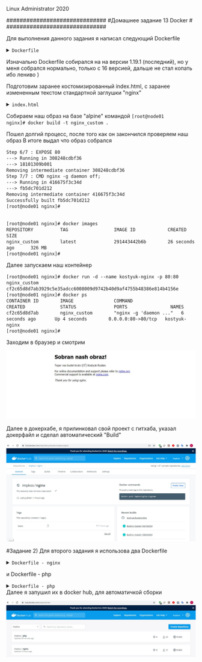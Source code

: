 
Linux Administrator 2020

   ##############################
   #Домашнее задание 13 Docker  #
   ##############################


Для выполнения данного задания я написал следующий Dockerfile

<details>
<summary><code>Dockerfile</code></summary>

```
FROM alpine:latest
MAINTAINER  Kostyuk_Ruslan
ENV v_nginx=1.16.1
RUN apk --update add libc-dev make libxslt-dev gd-dev perl-dev libedit-dev alpine-sdk bash build-base zlib-dev pcre pcre-dev openssl openssl-dev linux-headers \
    && cd /tmp \
    && wget  http://nginx.org/download/nginx-${v_nginx}.tar.gz \
    && tar -xvf nginx-${v_nginx}.tar.gz \
    && cd /tmp/nginx-${v_nginx} \
    && ./configure \
    --prefix=/etc/nginx \
    --sbin-path=/usr/sbin/nginx \
    --conf-path=/etc/nginx/nginx.conf \
    --error-log-path=/var/log/nginx/error.log \
    --http-log-path=/var/log/nginx/access.log \
    --pid-path=/var/run/nginx.pid \
#    --lock-path=/var/run/nginx.lock \
    && make  \
    && make install
COPY index.html /etc/nginx/html/
EXPOSE 80

CMD ["nginx", "-g", "daemon off;"]

```

</details>




Изначально Dockerfile собирался на на версии 1.19.1 (последний), но у меня собрался нормально, только с 16 версией, дальше не стал копать ибо лениво )

Подготовим заранее костомизированный index.html, с заранее измененным текстом стандартной заглушки "nginx"

<details>
<summary><code>index.html</code></summary>

```

<!DOCTYPE html>
<html>
<head>
<title>Welcome to nginx!</title>
<style>
    body {
        width: 35em;
        margin: 0 auto;
        font-family: Tahoma, Verdana, Arial, sans-serif;
    }
</style>
</head>
<body>
<h1>Sobran nash obraz!</h1>
<p>Teper vse budet kruto  (с) Kostyuk Ruslan.</p>

<p>For online documentation and support please refer to
<a href="http://nginx.org/">nginx.org</a>.<br/>
Commercial support is available at
<a href="http://nginx.com/">nginx.com</a>.</p>

<p><em>Thank you for using nginx.</em></p>
</body>
</html>

```

</details>

Собираем наш образ на базе "alpine" командой <code>[root@node01 nginx]# docker build -t nginx_custom . </code>

Пошел долгий процесс, после того как он закончился проверяем наш образ
В итоге выдал что образ собрался

```
Step 6/7 : EXPOSE 80
---> Running in 308248cdbf36
---> 18101309b001
Removing intermediate container 308248cdbf36
Step 7/7 : CMD nginx -g daemon off;
---> Running in 416675f3c34d
---> fb5dc701d212
Removing intermediate container 416675f3c34d
Successfully built fb5dc701d212
[root@node01 nginx]# 
    

```

```
[root@node01 nginx]# docker images
REPOSITORY          TAG                 IMAGE ID            CREATED             SIZE
nginx_custom        latest              291443442b6b        26 seconds ago      326 MB
[root@node01 nginx]# 

```

Далее запускаем наш контейнер

```
[root@node01 nginx]# docker run -d --name kostyuk-nginx -p 80:80 nginx_custom
cf2c65d8d7ab3929c5e35adcc6008009d9742b40d9af4755b48386e814b4156e
[root@node01 nginx]# docker ps
CONTAINER ID        IMAGE               COMMAND                  CREATED             STATUS              PORTS                NAMES
cf2c65d8d7ab        nginx_custom        "nginx -g 'daemon ..."   6 seconds ago       Up 4 seconds        0.0.0.0:80->80/tcp   kostyuk-nginx
[root@node01 nginx]# 

```

Заходим в браузер и смотрим

<p align="center"><img src="https://raw.githubusercontent.com/Kostyuk-Ruslan/otus-linux/master/work14_Docker/photo/nginx.JPG"></p>


Далее в докерхабе, я прилинковал свой проект с гитхаба, указал докерфайл и сделал автоматический "Build"

<p align="center"><img src="https://raw.githubusercontent.com/Kostyuk-Ruslan/otus-linux/master/work14_Docker/photo/dockerhub.JPG"></p>


#Задание 2) Для второго задания я использова два Dockerfile


<details>
<summary><code>Dockerfile - nginx</code></summary>

```

FROM alpine:latest
MAINTAINER  Kostyuk_Ruslan
ENV v_nginx=1.16.1
RUN apk --update add libc-dev make libxslt-dev gd-dev perl-dev libedit-dev alpine-sdk bash build-base zlib-dev pcre pcre-dev openssl openssl-dev linux-headers \
    && cd /tmp \
    && wget  http://nginx.org/download/nginx-${v_nginx}.tar.gz \
    && tar -xvf nginx-${v_nginx}.tar.gz \
    && cd /tmp/nginx-${v_nginx} \
    && ./configure \
    --prefix=/etc/nginx \
    --sbin-path=/usr/sbin/nginx \
    --conf-path=/etc/nginx/nginx.conf \
    --error-log-path=/var/log/nginx/error.log \
    --http-log-path=/var/log/nginx/access.log \
    --pid-path=/var/run/nginx.pid \
#    --lock-path=/var/run/nginx.lock \
    && make  \
    && make install
COPY index.html /etc/nginx/html/
EXPOSE 80

CMD ["nginx", "-g", "daemon off;"]


```
</details>

и Dockerfile - php



<details>
<summary><code>Dockerfile - php</code></summary>

```
FROM php:7.4-fpm
RUN apt-get update && apt-get install -y \
        libfreetype6-dev \
        libjpeg62-turbo-dev \
        libpng-dev \
    && docker-php-ext-configure gd --with-freetype --with-jpeg \
    && docker-php-ext-install -j$(nproc) gd
WORKDIR /var/www

#CMD ["php" "-F"]


```
</details>
Далее я запушил их в docker hub, для автоматичкой сборки

<p align="center"><img src="https://raw.githubusercontent.com/Kostyuk-Ruslan/otus-linux/master/work14_Docker/photo/compose.JPG"></p>





